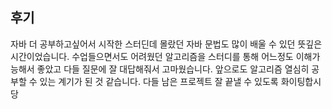 ## 후기

자바 더 공부하고싶어서 시작한 스터딘데 몰랐던 자바 문법도 많이 배울 수 있던 뜻깊은 시간이었습니다.
수업들으면서도 어려웠던 알고리즘을 스터디를 통해 어느정도 이해가능해서 좋았고 다들 질문에 잘 대답해줘서 고마웠습니다.
앞으로도 알고리즘 열심히 공부할 수 있는 계기가 된 것 같습니다.
다들 남은 프로젝트 잘 끝낼 수 있도록 화이팅합시당
